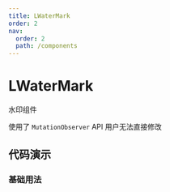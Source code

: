 ```yaml
---
title: LWaterMark
order: 2
nav:
  order: 2
  path: /components
---
```


# LWaterMark

水印组件

使用了 `MutationObserver` API 用户无法直接修改

## 代码演示

### 基础用法

<code src='./demos/base.tsx' />

<API></API>
